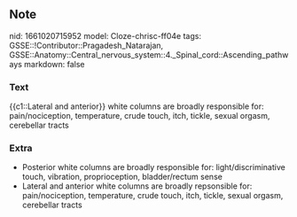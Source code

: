 ## Note
nid: 1661020715952
model: Cloze-chrisc-ff04e
tags: GSSE::!Contributor::Pragadesh_Natarajan, GSSE::Anatomy::Central_nervous_system::4._Spinal_cord::Ascending_pathways
markdown: false

### Text
{{c1::Lateral and anterior}} white columns are broadly responsible for: pain/nociception, temperature, crude touch, itch, tickle, sexual orgasm, cerebellar tracts

### Extra
<ul>
  <li>Posterior white columns are broadly responsible for:
  light/discriminative touch, vibration, proprioception,
  bladder/rectum sense
  <li>Lateral and anterior white columns are broadly repsonsible
  for: pain/nociception, temperature, crude touch, itch, tickle,
  sexual orgasm, cerebellar tracts
</ul>
